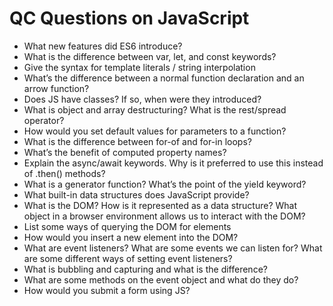 # QC Questions on JavaScript

- What new features did ES6 introduce? 
 - What is the difference between var, let, and const keywords? 
 - Give the syntax for template literals / string interpolation 
 - What’s the difference between a normal function declaration and an arrow function? 
 - Does JS have classes? If so, when were they introduced? 
 - What is object and array destructuring? What is the rest/spread operator? 
 - How would you set default values for parameters to a function? 
 - What is the difference between for-of and for-in loops? 
 - What’s the benefit of computed property names? 
 - Explain the async/await keywords. Why is it preferred to use this instead of .then() methods? 
 - What is a generator function? What’s the point of the yield keyword? 
 - What built-in data structures does JavaScript provide? 
 - What is the DOM? How is it represented as a data structure? What object in a browser environment allows us to interact with the DOM? 
 - List some ways of querying the DOM for elements 
 - How would you insert a new element into the DOM? 
 - What are event listeners? What are some events we can listen for? What are some different ways of setting event listeners? 
 - What is bubbling and capturing and what is the difference? 
 - What are some methods on the event object and what do they do? 
 - How would you submit a form using JS? 
